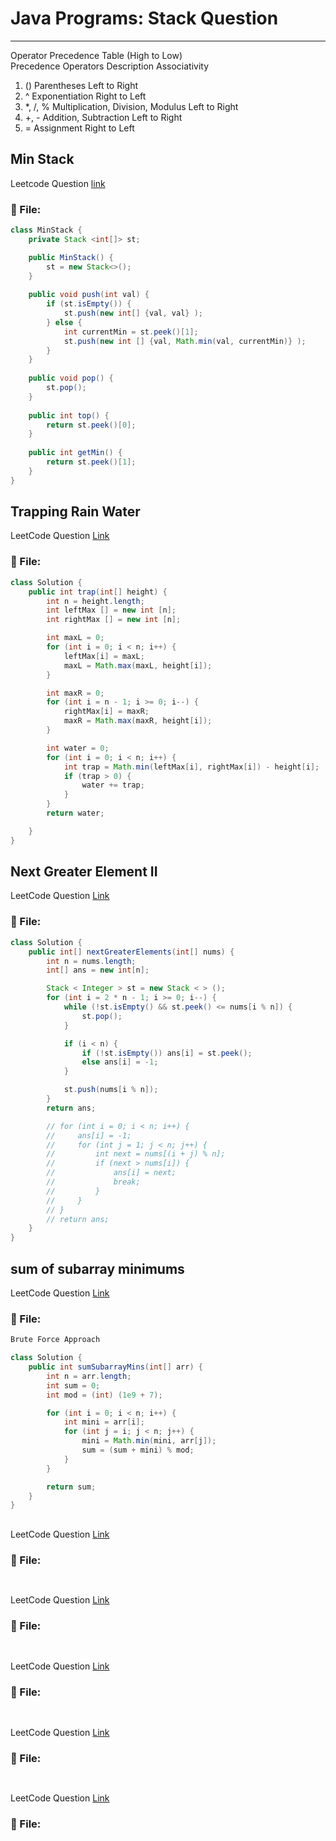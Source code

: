 # Java Programs: Stack Question

---

Operator Precedence Table (High to Low)  
Precedence	Operators	Description	Associativity  
1)  ()	Parentheses	Left to Right  
2)  ^	Exponentiation	Right to Left  
3)  *, /, %	Multiplication, Division, Modulus	Left to Right  
4)	+, -	Addition, Subtraction	Left to Right  
5)  =	Assignment	Right to Left  

##  Min Stack
Leetcode Question [link](https://leetcode.com/problems/min-stack/)

### 📄 File:
```java
class MinStack {
    private Stack <int[]> st;

    public MinStack() {
        st = new Stack<>();
    }
    
    public void push(int val) {
        if (st.isEmpty()) {
            st.push(new int[] {val, val} );
        } else {
            int currentMin = st.peek()[1];
            st.push(new int [] {val, Math.min(val, currentMin)} );
        }
    }
    
    public void pop() {
        st.pop();
    }
    
    public int top() {
        return st.peek()[0];
    }
    
    public int getMin() {
        return st.peek()[1];   
    }
}
```


##  Trapping Rain Water
LeetCode Question [Link](https://leetcode.com/problems/trapping-rain-water/description/)
### 📄 File:
```java
class Solution {
    public int trap(int[] height) {
        int n = height.length;
        int leftMax [] = new int [n];
        int rightMax [] = new int [n];

        int maxL = 0;
        for (int i = 0; i < n; i++) {
            leftMax[i] = maxL;
            maxL = Math.max(maxL, height[i]);
        }

        int maxR = 0;
        for (int i = n - 1; i >= 0; i--) {
            rightMax[i] = maxR;
            maxR = Math.max(maxR, height[i]);
        }

        int water = 0;
        for (int i = 0; i < n; i++) {
            int trap = Math.min(leftMax[i], rightMax[i]) - height[i];
            if (trap > 0) {
                water += trap;
            }
        }
        return water;

    }
}
```


##  Next Greater Element II
LeetCode Question [Link](https://leetcode.com/problems/next-greater-element-ii/description/)
### 📄 File:
```java
class Solution {
    public int[] nextGreaterElements(int[] nums) {
        int n = nums.length;
        int[] ans = new int[n];

        Stack < Integer > st = new Stack < > ();
        for (int i = 2 * n - 1; i >= 0; i--) {
            while (!st.isEmpty() && st.peek() <= nums[i % n]) {
                st.pop();
            }

            if (i < n) {
                if (!st.isEmpty()) ans[i] = st.peek();
                else ans[i] = -1;
            }

            st.push(nums[i % n]);
        }
        return ans;

        // for (int i = 0; i < n; i++) {
        //     ans[i] = -1;  
        //     for (int j = 1; j < n; j++) { 
        //         int next = nums[(i + j) % n];
        //         if (next > nums[i]) {
        //             ans[i] = next;
        //             break;
        //         }
        //     }
        // }
        // return ans;
    }
}

```

##  sum of subarray minimums
LeetCode Question [Link](https://leetcode.com/problems/sum-of-subarray-minimums/description/)
### 📄 File:
```java
Brute Force Approach

class Solution {
    public int sumSubarrayMins(int[] arr) {
        int n = arr.length;
        int sum = 0;
        int mod = (int) (1e9 + 7);

        for (int i = 0; i < n; i++) {
            int mini = arr[i];
            for (int j = i; j < n; j++) {
                mini = Math.min(mini, arr[j]);
                sum = (sum + mini) % mod;
            }
        }

        return sum;
    }
}

```


##  
LeetCode Question [Link]()
### 📄 File:
```java

```


##  
LeetCode Question [Link]()
### 📄 File:
```java

```

##  
LeetCode Question [Link]()
### 📄 File:
```java

```


##  
LeetCode Question [Link]()
### 📄 File:
```java

```


##  
LeetCode Question [Link]()
### 📄 File:
```java

```